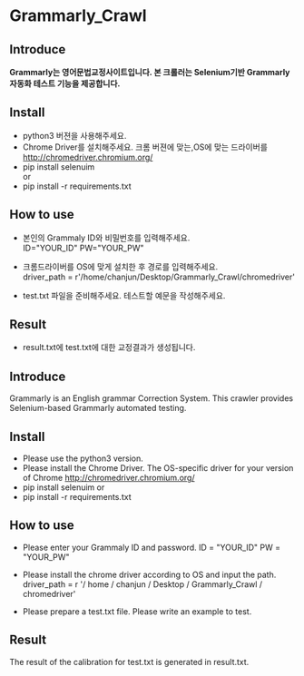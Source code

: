 # Grammarly_Crawl

## Introduce
**Grammarly는 영어문법교정사이트입니다. 본 크롤러는 Selenium기반 Grammarly 자동화 테스트 기능을 제공합니다.**

## Install
- python3 버젼을 사용해주세요.
- Chrome Driver를 설치해주세요. 크롬 버젼에 맞는,OS에 맞는 드라이버를 <br>
http://chromedriver.chromium.org/ <br>
- pip install selenuim <br>
or
- pip install -r requirements.txt<br>

## How to use
- 본인의 Grammaly ID와 비밀번호를 입력해주세요.<br>
ID="YOUR_ID"
PW="YOUR_PW"

- 크롬드라이버를 OS에 맞게 설치한 후 경로를 입력해주세요.<br>
driver_path = r'/home/chanjun/Desktop/Grammarly_Crawl/chromedriver'

- test.txt 파일을 준비해주세요. 테스트할 예문을 작성해주세요.

## Result
- result.txt에 test.txt에 대한 교정결과가 생성됩니다.


## Introduce
Grammarly is an English grammar Correction System. This crawler provides Selenium-based Grammarly automated testing.

## Install
- Please use the python3 version.
- Please install the Chrome Driver. The OS-specific driver for your version of Chrome
http://chromedriver.chromium.org/
- pip install selenuim
or
- pip install -r requirements.txt
## How to use
- Please enter your Grammaly ID and password.
ID = "YOUR_ID" PW = "YOUR_PW"

- Please install the chrome driver according to OS and input the path.
driver_path = r '/ home / chanjun / Desktop / Grammarly_Crawl / chromedriver'

- Please prepare a test.txt file. Please write an example to test.

## Result
The result of the calibration for test.txt is generated in result.txt.
